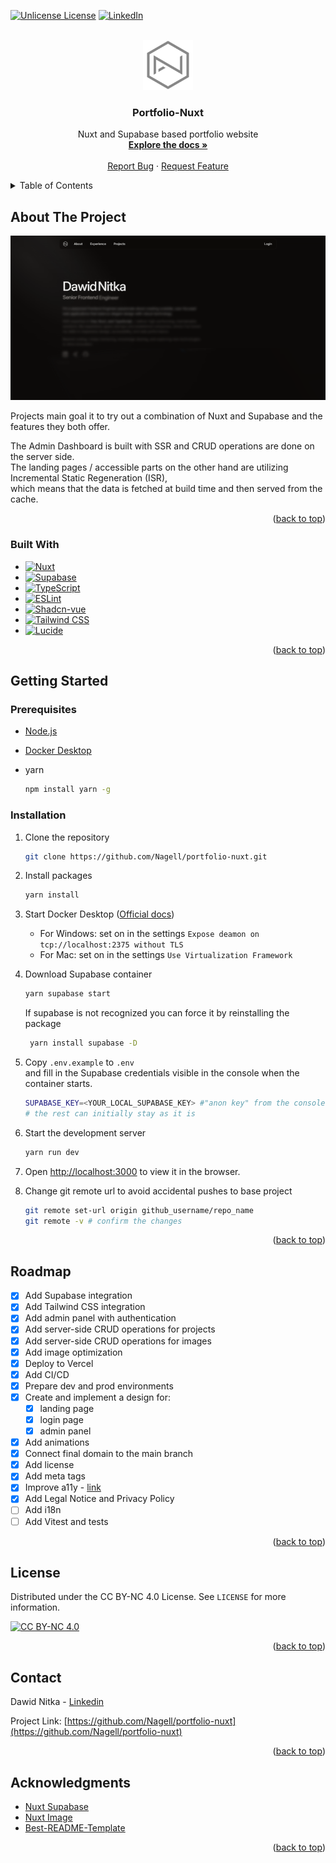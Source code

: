 <a id="readme-top"></a>

<!-- PROJECT SHIELDS -->
[![Unlicense License][license-shield]][license-url]
[![LinkedIn][linkedin-shield]][linkedin-url]

<!-- PROJECT LOGO -->
<br />
<div align="center">
  <a href="https://github.com/Nagell/portfolio-nuxt">
    <img src="/docs/logo.svg" alt="Logo" width="80" height="80">
  </a>

  <h3 align="center">Portfolio-Nuxt</h3>

  <p align="center">
    Nuxt and Supabase based portfolio website
    <br />
    <a href="https://github.com/Nagell/portfolio-nuxt/blob/main/docs/DEVELOPMENT.md"><strong>Explore the docs »</strong></a>
    <br />
    <br />
    <a href="https://github.com/Nagell/portfolio-nuxt/issues/new?labels=bug&template=bug-report---.md">Report Bug</a>
    ·
    <a href="https://github.com/Nagell/portfolio-nuxt/issues/new?labels=enhancement&template=feature-request---.md">Request Feature</a>
  </p>
</div>

<!-- TABLE OF CONTENTS -->
<details>
  <summary>Table of Contents</summary>
  <ol>
    <li>
      <a href="#about-the-project">About The Project</a>
      <ul>
        <li><a href="#built-with">Built With</a></li>
      </ul>
    </li>
    <li>
      <a href="#getting-started">Getting Started</a>
      <ul>
        <li><a href="#prerequisites">Prerequisites</a></li>
        <li><a href="#installation">Installation</a></li>
      </ul>
    </li>
    <li><a href="#roadmap">Roadmap</a></li>
    <li><a href="#license">License</a></li>
    <li><a href="#contact">Contact</a></li>
    <li><a href="#acknowledgments">Acknowledgments</a></li>
  </ol>
</details>

<!-- ABOUT THE PROJECT -->
## About The Project

[![Product Name Screen Shot][product-screenshot]](https://dawidnitka.com)

Projects main goal it to try out a combination of Nuxt and Supabase and the features they both offer.  

The Admin Dashboard is built with SSR and CRUD operations are done on the server side.  
The landing pages / accessible parts on the other hand are utilizing Incremental Static Regeneration (ISR),  
which means that the data is fetched at build time and then served from the cache.

<p align="right">(<a href="#readme-top">back to top</a>)</p>

### Built With

- [![Nuxt][Nuxt]][Nuxt-url]
- [![Supabase][Supabase]][Supabase-url]
- [![TypeScript][TypeScript]][TypeScript-url]
- [![ESLint][ESLint]][ESLint-url]
- [![Shadcn-vue][Shadcn-vue]][Shadcn-vue-url]
- [![Tailwind CSS][Tailwind CSS]][Tailwind CSS-url]
- [![Lucide][Lucide]][Lucide-url]

<p align="right">(<a href="#readme-top">back to top</a>)</p>

<!-- GETTING STARTED -->
## Getting Started

### Prerequisites

- [Node.js](https://nodejs.org/en/)
- [Docker Desktop](https://www.docker.com/products/docker-desktop/)

- yarn

  ```sh
  npm install yarn -g
  ```

### Installation

1. Clone the repository

   ```sh
   git clone https://github.com/Nagell/portfolio-nuxt.git
   ```

2. Install packages

   ```sh
   yarn install
   ```

3. Start Docker Desktop ([Official docs](https://supabase.com/docs/guides/local-development/cli/getting-started))  
   - For Windows: set on in the settings `Expose deamon on tcp://localhost:2375 without TLS`
   - For Mac: set on in the settings `Use Virtualization Framework`  

4. Download Supabase container

   ```sh
   yarn supabase start
   ```

   If supabase is not recognized you can force it by reinstalling the package

   ```sh
    yarn install supabase -D
    ```

5. Copy `.env.example` to `.env`  
   and fill in the Supabase credentials visible in the console when the container starts.

    ```sh
    SUPABASE_KEY=<YOUR_LOCAL_SUPABASE_KEY> #"anon key" from the console
    # the rest can initially stay as it is
    ```

6. Start the development server

   ```sh
   yarn run dev
   ```

7. Open [http://localhost:3000](http://localhost:3000) to view it in the browser.

8. Change git remote url to avoid accidental pushes to base project

   ```sh
   git remote set-url origin github_username/repo_name
   git remote -v # confirm the changes
   ```

<p align="right">(<a href="#readme-top">back to top</a>)</p>

<!-- ROADMAP -->
## Roadmap

- [x] Add Supabase integration
- [x] Add Tailwind CSS integration
- [x] Add admin panel with authentication
- [x] Add server-side CRUD operations for projects
- [x] Add server-side CRUD operations for images
- [x] Add image optimization
- [x] Deploy to Vercel
- [x] Add CI/CD
- [x] Prepare dev and prod environments
- [x] Create and implement a design for:
  - [x] landing page
  - [x] login page
  - [x] admin panel
- [x] Add animations
- [x] Connect final domain to the main branch
- [x] Add license
- [x] Add meta tags
- [x] Improve a11y - [link](https://www.a11yproject.com/checklist/)
- [x] Add Legal Notice and Privacy Policy
- [ ] Add i18n
- [ ] Add Vitest and tests

<p align="right">(<a href="#readme-top">back to top</a>)</p>

<!-- LICENSE -->
## License

Distributed under the CC BY-NC 4.0 License. See `LICENSE` for more information.

[![CC BY-NC 4.0][cc-by-nc-image]][cc-by-nc]

<p align="right">(<a href="#readme-top">back to top</a>)</p>

<!-- CONTACT -->
## Contact

Dawid Nitka - [Linkedin][linkedin-url]

Project Link: [https://github.com/Nagell/portfolio-nuxt](https://github.com/Nagell/portfolio-nuxt)

<p align="right">(<a href="#readme-top">back to top</a>)</p>

<!-- ACKNOWLEDGMENTS -->
## Acknowledgments

- [Nuxt Supabase](https://supabase.nuxtjs.org/)
- [Nuxt Image](https://image.nuxt.com/)
- [Best-README-Template](https://github.com/othneildrew/Best-README-Template)

<p align="right">(<a href="#readme-top">back to top</a>)</p>

<!-- MARKDOWN LINKS & IMAGES -->
[license-shield]: https://img.shields.io/badge/License-CC%20BY--NC%204.0-lightgrey.svg?style=for-the-badge
[license-url]: https://github.com/Nagell/portfolio-nuxt/blob/main/LICENSE
[linkedin-shield]: https://img.shields.io/badge/-LinkedIn-black.svg?style=for-the-badge&logo=linkedin&colorB=555
[linkedin-url]: https://www.linkedin.com/in/dawidnitka
[product-screenshot]: /docs/screenshot.png

[Nuxt]: https://img.shields.io/badge/Nuxt-00C58E?style=for-the-badge&logo=nuxtdotjs&logoColor=white
[Nuxt-url]: https://nuxt.com/
[Supabase]: https://img.shields.io/badge/Supabase-000000?style=for-the-badge&logo=supabase&logoColor=white
[Supabase-url]: https://supabase.com/
[Tailwind CSS]: https://img.shields.io/badge/Tailwind-38B2AC?style=for-the-badge&logo=tailwind-css&logoColor=white
[Tailwind CSS-url]: https://tailwindcss.com/
[TypeScript]: https://img.shields.io/badge/TypeScript-007ACC?style=for-the-badge&logo=typescript&logoColor=white
[TypeScript-url]: https://www.typescriptlang.org/
[ESLint]: https://img.shields.io/badge/ESLint-4B32C3?style=for-the-badge&logo=eslint&logoColor=white
[ESLint-url]: https://eslint.org/
[Shadcn-vue]: https://img.shields.io/badge/Shadcn_vue-000000?style=for-the-badge&logo=shadcn/ui&logoColor=white
[Shadcn-vue-url]: https://www.shadcn-vue.com/
[Lucide]: https://img.shields.io/badge/Lucide-f67373?style=for-the-badge&logo=lucide&logoColor=white
[Lucide-url]: https://lucide.dev/

[cc-by-nc]: https://creativecommons.org/licenses/by-nc/4.0/
[cc-by-nc-image]: https://licensebuttons.net/l/by-nc/4.0/88x31.png
